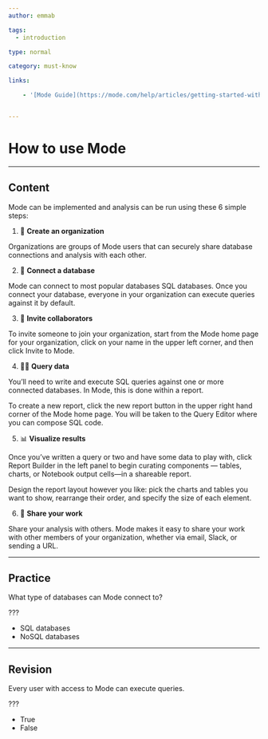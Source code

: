 ```yaml
---
author: emmab

tags:
  - introduction

type: normal

category: must-know

links:

	- '[Mode Guide](https://mode.com/help/articles/getting-started-with-mode/#visualize-results){website}'


---
```

# How to use Mode

---
## Content

Mode can be implemented and analysis can be run using these 6 simple steps:

1. 💼 **Create an organization**

Organizations are groups of Mode users that can securely share database connections and analysis with each other.

2. 🔌 **Connect a database**

Mode can connect to most popular databases SQL databases. Once you connect your database, everyone in your organization can execute queries against it by default.

3. 🕺 **Invite collaborators**

To invite someone to join your organization, start from the Mode home page for your organization, click on your name in the upper left corner, and then click Invite to Mode.

4. 👩‍💻 **Query data** 

You’ll need to write and execute SQL queries against one or more connected databases. In Mode, this is done within a report.

To create a new report, click the new report  button in the upper right hand corner of the Mode home page. You will be taken to the Query Editor where you can compose SQL code.

5. 📊 **Visualize results** 

Once you’ve written a query or two and have some data to play with, click Report Builder in the left panel to begin curating components — tables, charts, or Notebook output cells—in a shareable report. 

Design the report layout however you like: pick the charts and tables you want to show, rearrange their order, and specify the size of each element.

6. 📮 **Share your work** 

Share your analysis with others. Mode makes it easy to share your work with other members of your organization, whether via email, Slack, or sending a URL.

---
## Practice

What type of databases can Mode connect to?

???

- SQL databases
- NoSQL databases

---
## Revision

Every user with access to Mode can execute queries.

???

- True
- False